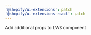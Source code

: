 ```yaml
---
'@shopify/ui-extensions': patch
'@shopify/ui-extensions-react': patch
---
```


Add additional props to LWS component
